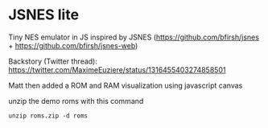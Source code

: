 JSNES lite
===

Tiny NES emulator in JS inspired by JSNES (https://github.com/bfirsh/jsnes + https://github.com/bfirsh/jsnes-web)

Backstory (Twitter thread): https://twitter.com/MaximeEuziere/status/1316455403274858501

Matt then added a ROM and RAM visualization using javascript canvas

unzip the demo roms with this command

```
unzip roms.zip -d roms
```
